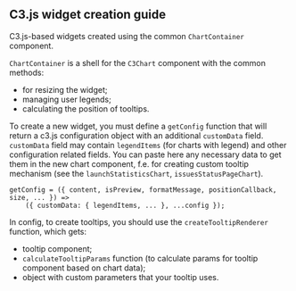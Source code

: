 ## **C3.js widget creation guide**

C3.js-based widgets created using the common `ChartContainer` component.

`ChartContainer` is a shell for the `C3Chart` component with the common methods:
- for resizing the widget;
- managing user legends;
- calculating the position of tooltips.

To create a new widget, you must define a `getConfig` function that will return a c3.js configuration object with an additional `customData` field.
`customData` field may contain `legendItems` (for charts with legend) and other configuration related fields.
You can paste here any necessary data to get them in the new chart component,
f.e. for creating custom tooltip mechanism (see the `launchStatisticsChart`, `issuesStatusPageChart`).

```
getConfig = ({ content, isPreview, formatMessage, positionCallback, size, ... }) =>
    ({ customData: { legendItems, ... }, ...config });
```

In config, to create tooltips, you should use the `createTooltipRenderer` function, which gets:
- tooltip component;
- `calculateTooltipParams` function (to calculate params for tooltip component based on chart data);
- object with custom parameters that your tooltip uses.
